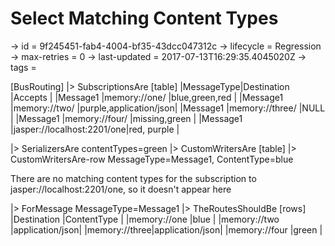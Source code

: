 # Select Matching Content Types

-> id = 9f245451-fab4-4004-bf35-43dcc047312c
-> lifecycle = Regression
-> max-retries = 0
-> last-updated = 2017-07-13T16:29:35.4045020Z
-> tags = 

[BusRouting]
|> SubscriptionsAre
    [table]
    |MessageType|Destination                |Accepts                |
    |Message1   |memory://one/              |blue,green,red         |
    |Message1   |memory://two/              |purple,application/json|
    |Message1   |memory://three/            |NULL                   |
    |Message1   |memory://four/             |missing,green          |
    |Message1   |jasper://localhost:2201/one|red, purple            |

|> SerializersAre contentTypes=green
|> CustomWritersAre
    [table]
    |> CustomWritersAre-row MessageType=Message1, ContentType=blue


There are no matching content types for the subscription to jasper://localhost:2201/one, so it doesn't appear here

|> ForMessage MessageType=Message1
|> TheRoutesShouldBe
    [rows]
    |Destination   |ContentType     |
    |memory://one  |blue            |
    |memory://two  |application/json|
    |memory://three|application/json|
    |memory://four |green           |

~~~
